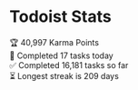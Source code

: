 
# Todoist Stats

<!-- TODO-IST:START -->
🏆  40,997 Karma Points           
🌸  Completed 17 tasks today           
✅  Completed 16,181 tasks so far           
⏳  Longest streak is 209 days
<!-- TODO-IST:END -->
